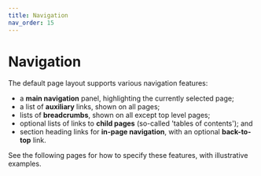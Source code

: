 ```yaml
---
title: Navigation
nav_order: 15
---
```


# Navigation

The default page layout supports various navigation features:

* a **main navigation** panel, highlighting the currently selected page;
* a list of **auxiliary** links, shown on all pages;
* lists of **breadcrumbs**, shown on all except top level pages;
* optional lists of links to **child pages** (so-called 'tables of contents'); and
* section heading links for **in-page navigation**, with an optional **back-to-top** link.

See the following pages for how to specify these features, with illustrative examples.
